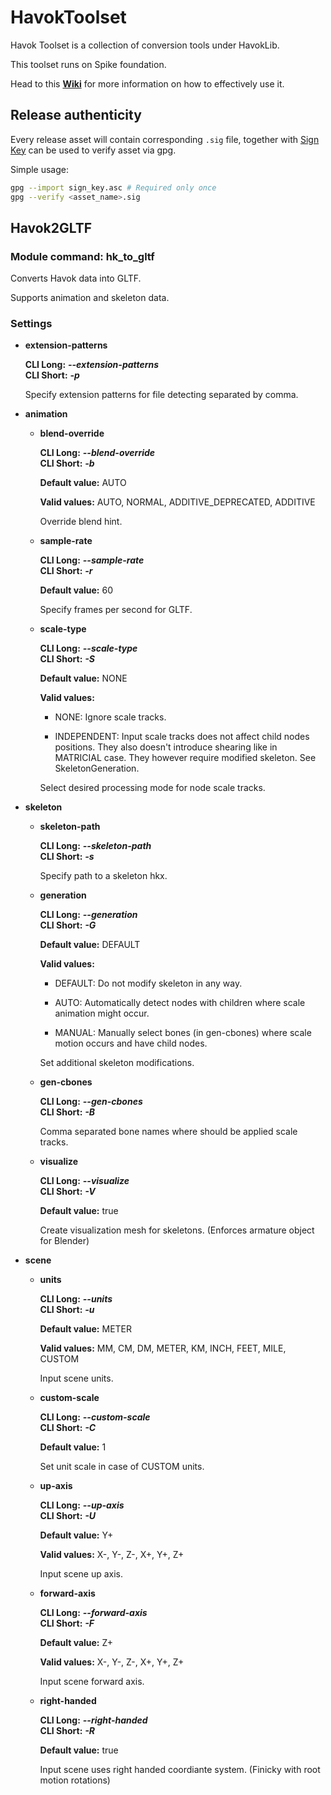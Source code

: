 # HavokToolset

Havok Toolset is a collection of conversion tools under HavokLib.

This toolset runs on Spike foundation.

Head to this **[Wiki](https://github.com/PredatorCZ/Spike/wiki/Spike)** for more information on how to effectively use it.

## Release authenticity

Every release asset will contain corresponding `.sig` file, together with [Sign Key](sign_key.asc) can be used to verify asset via gpg.

Simple usage:

```bash
gpg --import sign_key.asc # Required only once
gpg --verify <asset_name>.sig
```

## Havok2GLTF

### Module command: hk_to_gltf

Converts Havok data into GLTF.

Supports animation and skeleton data.

### Settings

- **extension-patterns**

  **CLI Long:** ***--extension-patterns***\
  **CLI Short:** ***-p***

  Specify extension patterns for file detecting separated by comma.

- **animation**

  - **blend-override**

    **CLI Long:** ***--blend-override***\
    **CLI Short:** ***-b***

    **Default value:** AUTO

    **Valid values:** AUTO, NORMAL, ADDITIVE_DEPRECATED, ADDITIVE

    Override blend hint.

  - **sample-rate**

    **CLI Long:** ***--sample-rate***\
    **CLI Short:** ***-r***

    **Default value:** 60

    Specify frames per second for GLTF.

  - **scale-type**

    **CLI Long:** ***--scale-type***\
    **CLI Short:** ***-S***

    **Default value:** NONE

    **Valid values:** 

    - NONE: Ignore scale tracks.

    - INDEPENDENT: Input scale tracks does not affect child nodes positions.
They also doesn't introduce shearing like in MATRICIAL case.
They however require modified skeleton. See SkeletonGeneration.

    Select desired processing mode for node scale tracks.

- **skeleton**

  - **skeleton-path**

    **CLI Long:** ***--skeleton-path***\
    **CLI Short:** ***-s***

    Specify path to a skeleton hkx.

  - **generation**

    **CLI Long:** ***--generation***\
    **CLI Short:** ***-G***

    **Default value:** DEFAULT

    **Valid values:** 

    - DEFAULT: Do not modify skeleton in any way.

    - AUTO: Automatically detect nodes with children where scale animation might occur.

    - MANUAL: Manually select bones (in gen-cbones) where scale motion occurs and have child nodes.

    Set additional skeleton modifications.

  - **gen-cbones**

    **CLI Long:** ***--gen-cbones***\
    **CLI Short:** ***-B***

    Comma separated bone names where should be applied scale tracks.

  - **visualize**

    **CLI Long:** ***--visualize***\
    **CLI Short:** ***-V***

    **Default value:** true

    Create visualization mesh for skeletons. (Enforces armature object for Blender)

- **scene**

  - **units**

    **CLI Long:** ***--units***\
    **CLI Short:** ***-u***

    **Default value:** METER

    **Valid values:** MM, CM, DM, METER, KM, INCH, FEET, MILE, CUSTOM

    Input scene units.

  - **custom-scale**

    **CLI Long:** ***--custom-scale***\
    **CLI Short:** ***-C***

    **Default value:** 1

    Set unit scale in case of CUSTOM units.

  - **up-axis**

    **CLI Long:** ***--up-axis***\
    **CLI Short:** ***-U***

    **Default value:** Y+

    **Valid values:** X-, Y-, Z-, X+, Y+, Z+

    Input scene up axis.

  - **forward-axis**

    **CLI Long:** ***--forward-axis***\
    **CLI Short:** ***-F***

    **Default value:** Z+

    **Valid values:** X-, Y-, Z-, X+, Y+, Z+

    Input scene forward axis.

  - **right-handed**

    **CLI Long:** ***--right-handed***\
    **CLI Short:** ***-R***

    **Default value:** true

    Input scene uses right handed coordiante system. (Finicky with root motion rotations)

